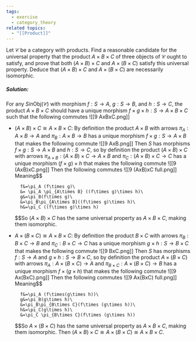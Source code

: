 ```yaml
---
tags:
  - exercise
  - category_theory
related topics:
  - "[[Product]]"
---
```

Let $\mathcal{C}$ be a category with products. Find a reasonable candidate for the universal property that the product $A \times B \times C$ of three objects of $\mathcal{C}$ ought to satisfy, and prove that both $(A \times B) \times C$ and $A \times (B \times C)$ satisfy this universal property. Deduce that $(A \times B) \times C$ and $A \times (B \times C)$ are necessarily isomorphic.
##### Solution:
For any $S in\text{Obj}(\mathcal{C})$ with morphism $f:S\to A$, $g:S\to B$, and $h:S\to C$, the product $A\times B\times C$ should have a unique morphism $f\times g\times h: S \to A\times B\times C$ such that the following commutes
![[9 AxBxC.png]]
- $(A\times B)\times C\cong A\times B\times C$:
	By definition the product $A\times B$ with arrows $\pi_A: A\times B \to A$ and $\pi_B: A\times B\to B$ has a unique morphism $f\times g:S\to A\times B$ that makes the following commute
	![[9 AxB.png]]
	Then $S$ has morphisms $f\times g:S\to A\times B$ and $h: S \to C$, so by definition the product $(A\times B)\times C$ with arrows $\pi_{A\times B}: (A\times B)\times C \to A\times B$ and $\pi_C: (A\times B)\times C \to C$ has a unique morphism $(f\times g)\times h$ that makes the following commute
	![[9 (AxB)xC.png]]
	Then the following commutes
	![[9 (AxB)xC full.png]]
	Meaning$$
	
		f&=\pi_A (f\times g)\
		&= \pi_A \pi_{A\times B} ((f\times g)\times h)\
		g&=\pi_B(f\times g)\
		&=\pi_B\pi_{A\times B}((f\times g)\times h)\
		h&=\pi_C ((f\times g)\times h)
	
	$$So $(A\times B)\times C$ has the same universal property as $A\times B\times C$, making them isomorphic.	
- $A\times (B\times C) \cong A\times B\times C$:
	By definition the product $B\times C$ with arrows $\pi_B: B\times C \to B$ and $\pi_C: B\times C\to C$ has a unique morphism $g\times h:S\to B\times C$ that makes the following commute
	![[9 BxC.png]]
	Then $S$ has morphisms $f:S\to A$ and $g\times h: S \to B\times C$, so by definition the product $A\times(B\times C)$ with arrows $\pi_A: A\times(B\times C) \to A$ and $\pi_{B\times C}: A\times(B\times C) \to B$ has a unique morphism $f\times (g\times h)$ that makes the following commute
	![[9 Ax(BxC).png]]
	Then the following commutes
	![[9 Ax(BxC) full.png]]
	Meaning$$
	
		f&=\pi_A (f\times(g\times h))\
		g&=\pi_B(g\times h)\
		&=\pi_B\pi_{B\times C}(f\times (g\times h))\
		h&=\pi_C(g\times h)\
		&=\pi_C \pi_{B\times C}(f\times (g\times h))
	
	$$So $A\times (B\times C)$ has the same universal property as $A\times B\times C$, making them isomorphic.
Then $(A\times B)\times C \cong A\times (B\times C) \cong A\times B\times C$.